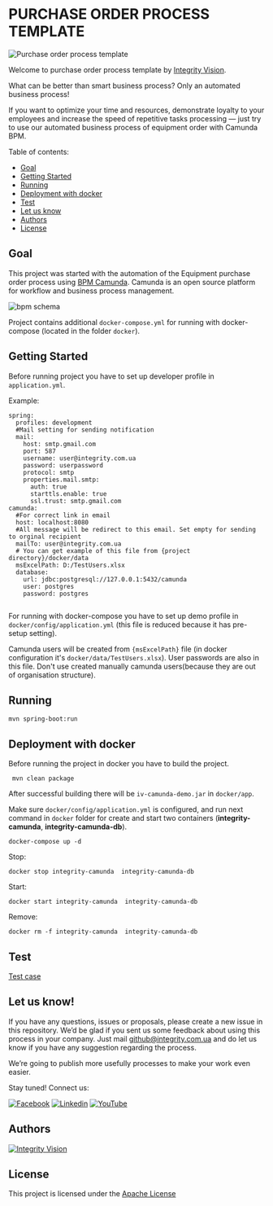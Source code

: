 # PURCHASE ORDER PROCESS TEMPLATE

![Purchase order process template](documentation/concept.png)

Welcome to purchase order process template by [Integrity Vision](https://www.integrity.com.ua/).

What can be better than smart business process? Only an automated business process!

If you want to optimize your time and resources, demonstrate loyalty to your employees and increase the speed of repetitive tasks processing — just try to use our automated business process of equipment order with Camunda BPM. 

Table of contents:
- [Goal](#goal)
- [Getting Started](#getting-started)
- [Running](#running)
- [Deployment with docker](#deployment-with-docker)
- [Test](#test) 
- [Let us know](#let-us-know)
- [Authors](#authors)
- [License](#license)

## Goal

This project was started with the automation of the Equipment purchase order process using [BPM Camunda](https://camunda.org/).
Camunda is an open source platform for workflow and business process management.

![bpm schema](documentation/bpmn_scheme.jpeg?raw=true)

Project contains additional `docker-compose.yml` for running with docker-compose (located in the folder `docker`).

## Getting Started

Before running project you have to set up developer profile in `application.yml`.

Example:

```
spring:
  profiles: development
  #Mail setting for sending notification
  mail:
    host: smtp.gmail.com
    port: 587
    username: user@integrity.com.ua
    password: userpassword
    protocol: smtp
    properties.mail.smtp:
      auth: true
      starttls.enable: true
      ssl.trust: smtp.gmail.com
camunda:
  #For correct link in email
  host: localhost:8080
  #All message will be redirect to this email. Set empty for sending to orginal recipient
  mailTo: user@integrity.com.ua
  # You can get example of this file from {project directory}/docker/data
  msExcelPath: D:/TestUsers.xlsx
  database:
    url: jdbc:postgresql://127.0.0.1:5432/camunda
    user: postgres
    password: postgres
  
```

For running with docker-compose you have to set up demo profile in `docker/config/application.yml` (this file is reduced because it has pre-setup setting).

Camunda users will be created from `{msExcelPath}` file (in docker configuration it's `docker/data/TestUsers.xlsx`). User passwords are also in this file. Don't use created manually camunda users(because they are out of organisation structure).

## Running

```
mvn spring-boot:run
```

## Deployment with docker

Before running the project in docker you have to build the project.

```
 mvn clean package 
```

After successful building there will be `iv-camunda-demo.jar` in `docker/app`.

Make sure `docker/config/application.yml` is configured, and
run next command in `docker` folder for create and start two containers (**integrity-camunda**, **integrity-camunda-db**).

```
docker-compose up -d
```

Stop:

```
docker stop integrity-camunda  integrity-camunda-db
```

Start:

```
docker start integrity-camunda  integrity-camunda-db
```

Remove:

```
docker rm -f integrity-camunda  integrity-camunda-db
```

## Test 

[Test case](documentation/scenario.md)

## Let us know!

If you have any questions, issues or proposals, please create a new issue in this repository. We’d be glad if you sent us some feedback about using this process in your company. Just mail <github@integrity.com.ua> and do let us know if you have any suggestion regarding the process.

We’re going to publish more usefully processes to make your work even easier.

Stay tuned! Connect us:
 
[![Facebook](https://www.integrity.com.ua/wp-content/uploads/2017/12/FB_1_50.png)](https://www.facebook.com/integrity.vision/)  [![Linkedin](https://www.integrity.com.ua/wp-content/uploads/2017/12/Linkedin_1_50.png)](https://www.linkedin.com/company/integrity-vision/)  [![YouTube](https://www.integrity.com.ua/wp-content/uploads/2017/12/YouTube_circle_50.png)](https://www.youtube.com/user/integrityvision)
 
## Authors

[![Integrity Vision](https://www.integrity.com.ua/wp-content/uploads/2017/12/Integrity-vision-logo-png_small.png)](http://bit.ly/ivgithub)

## License

This project is licensed under the [Apache License](http://www.apache.org/licenses/LICENSE-2.0)
